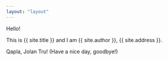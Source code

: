 ```yaml
---
layout: "layout"
---
```


Hello!

This is {{ site.title }} and I am {{ site.author }}, {{ site.address }}.

Qapla, Jolan Tru! (Have a nice day, goodbye!)
